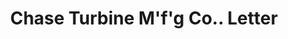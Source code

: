 ---
doi: 10.7916/D8KD38WJ
date_other: '1890'
date_other_textual: '1890'
form: correspondence
genre:
- Letters (correspondence)
name:
- Chase Turbine M'f'g Co.
object_in_context_url: https://biggert.cul.columbia.edu/items/view/ave_biggert_00497
subject_hierarchical_geographic:
- Orange, Massachusetts, United States
subject_name:
- Chase Turbine M'f'g Co.
title: Chase Turbine M'f'g Co.. Letter
sort_title: Chase Turbine M'f'g Co.. Letter
call_number: ave_biggert_00497
coordinates:
- 42.59027777777778,-72.31027777777777
pid: ave_biggert_00497
identifiers: ave_biggert_00497
thumbnail: https://derivativo-3.library.columbia.edu/iiif/2/ldpd:343520/full/!256,256/0/native.jpg
permalink: /biggert/ave_biggert_00497/
layout: iiif-image-page
---